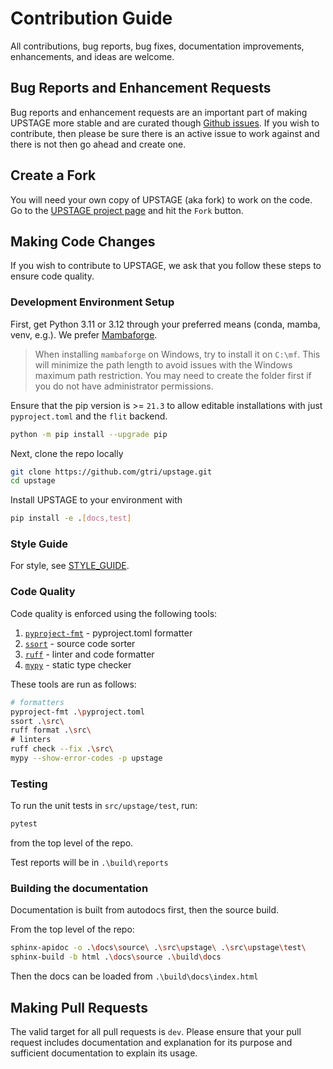 # Contribution Guide

All contributions, bug reports, bug fixes, documentation improvements, enhancements, and ideas are welcome.

## Bug Reports and Enhancement Requests

Bug reports and enhancement requests are an important part of making UPSTAGE more stable and are curated though [Github issues](https://github.com/gtri/upstage/issues). If you wish to contribute, then please be sure there is an active issue to work against and there is not then go ahead and create one.

## Create a Fork

You will need your own copy of UPSTAGE (aka fork) to work on the code. Go to the [UPSTAGE project page](https://github.com/gtri/upstage) and hit the `Fork` button.

## Making Code Changes

If you wish to contribute to UPSTAGE, we ask that you follow these steps to ensure code quality.

### Development Environment Setup

First, get Python 3.11 or 3.12 through your preferred means (conda, mamba, venv, e.g.).
We prefer [Mambaforge](https://github.com/conda-forge/miniforge).

> When installing `mambaforge` on Windows, try to install it on `C:\mf`.
This will minimize the path length to avoid issues with the Windows
maximum path restriction. You may need to create the folder first if you
do not have administrator permissions.

Ensure that the pip version is >= `21.3` to allow editable installations with just `pyproject.toml`
and the `flit` backend.

```bash
python -m pip install --upgrade pip
```

Next, clone the repo locally

```bash
git clone https://github.com/gtri/upstage.git
cd upstage
```

Install UPSTAGE to your environment with

```bash
pip install -e .[docs,test]
```

### Style Guide

For style, see [STYLE_GUIDE](STYLE_GUIDE.md).

### Code Quality

Code quality is enforced using the following tools:

1. [`pyproject-fmt`](https://pyproject-fmt.readthedocs.io/en/latest/) - pyproject.toml formatter
2. [`ssort`](https://pyproject-fmt.readthedocs.io/en/latest/) - source code sorter
3. [`ruff`](https://docs.astral.sh/ruff/) - linter and code formatter
4. [`mypy`](https://mypy-lang.org/) - static type checker

These tools are run as follows:

```bash
# formatters
pyproject-fmt .\pyproject.toml
ssort .\src\
ruff format .\src\
# linters
ruff check --fix .\src\
mypy --show-error-codes -p upstage
```

### Testing

To run the unit tests in `src/upstage/test`, run:

```bash
pytest
```

from the top level of the repo.

Test reports will be in `.\build\reports`

### Building the documentation

Documentation is built from autodocs first, then the source build.

From the top level of the repo:

```bash
sphinx-apidoc -o .\docs\source\ .\src\upstage\ .\src\upstage\test\
sphinx-build -b html .\docs\source .\build\docs
```

Then the docs can be loaded from `.\build\docs\index.html`

## Making Pull Requests

The valid target for all pull requests is `dev`. Please ensure that your pull request includes
documentation and explanation for its purpose and sufficient documentation to explain its usage.
